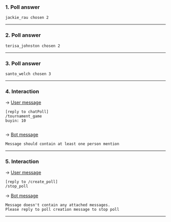 ### 1. Poll answer

``` 
jackie_rau chosen 2
``` 
___

### 2. Poll answer

``` 
terisa_johnston chosen 2
``` 
___

### 3. Poll answer

``` 
santo_welch chosen 3
``` 
___

### 4. Interaction

&rarr; <ins>User message</ins>

```
[reply to chatPoll]
/tournament_game
buyin: 10
 
```

&rarr; <ins>Bot message</ins>

``` 
Message should contain at least one person mention 
``` 
___

### 5. Interaction

&rarr; <ins>User message</ins>

```
[reply to /create_poll]
/stop_poll 
```

&rarr; <ins>Bot message</ins>

``` 
Message doesn't contain any attached messages. 
Please reply to poll creation message to stop poll 
``` 
___